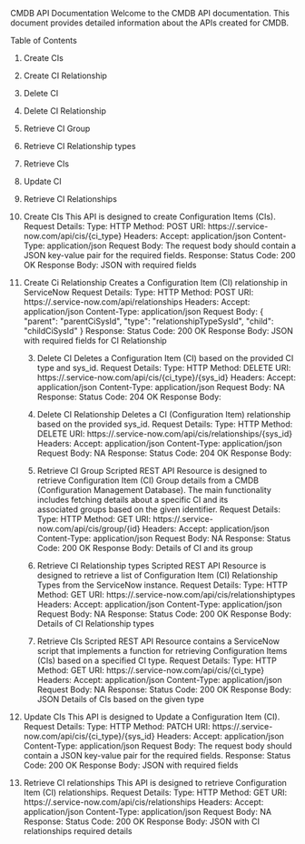 CMDB API Documentation
Welcome to the CMDB API documentation. This document provides detailed information about the APIs created for CMDB.

Table of Contents
1. Create CIs
2. Create CI Relationship
3. Delete CI
4. Delete CI Relationship
5. Retrieve CI Group
6. Retrieve CI Relationship types
7. Retrieve CIs
8. Update CI
9. Retrieve CI Relationships

1. Create CIs
  This API is designed to create Configuration Items (CIs).
  Request Details:
    Type: HTTP
    Method: POST
    URI: https://<service-now-domain>.service-now.com/api/cis/{ci_type}
    Headers:
     Accept: application/json
     Content-Type: application/json
  Request Body:
    The request body should contain a JSON key-value pair for the required fields.
  Response:
    Status Code: 200 OK
    Response Body: JSON with required fields

2. Create Ci Relationship
   Creates a Configuration Item (CI) relationship in ServiceNow
    Request Details:
    Type: HTTP
    Method: POST
    URI: https://<service-now-domain>.service-now.com/api/relationships
    Headers:
     Accept: application/json
     Content-Type: application/json
    Request Body:
      {
       "parent": "parentCiSysId",
       "type": "relationshipTypeSysId",
       "child": "childCiSysId"
      }
    Response:
      Status Code: 200 OK
      Response Body: JSON with required fields for CI Relationship

   3. Delete CI
   Deletes a Configuration Item (CI) based on the provided CI type and sys_id.
    Request Details:
    Type: HTTP
    Method: DELETE
    URI: https://<service-now-domain>.service-now.com/api/cis/{ci_type}/{sys_id}
    Headers:
     Accept: application/json
     Content-Type: application/json
    Request Body: NA
    Response:
      Status Code: 204 OK
      Response Body:

   4. Delete CI Relationship
   Deletes a CI (Configuration Item) relationship based on the provided sys_id.
    Request Details:
    Type: HTTP
    Method: DELETE
    URI: https://<service-now-domain>.service-now.com/api/cis/relationships/{sys_id}
    Headers:
     Accept: application/json
     Content-Type: application/json
    Request Body: NA
    Response:
      Status Code: 204 OK
      Response Body:

   5. Retrieve CI Group
   Scripted REST API Resource is designed to retrieve Configuration Item (CI) Group details from a CMDB (Configuration Management Database). The main functionality includes fetching details about a specific CI and its   
   associated groups based on the given identifier.
    Request Details:
    Type: HTTP
    Method: GET
    URI: https://<service-now-domain>.service-now.com/api/cis/group/{id}
    Headers:
     Accept: application/json
     Content-Type: application/json
    Request Body: NA
    Response:
      Status Code: 200 OK
      Response Body: Details of CI and its group

   6. Retrieve CI Relationship types
   Scripted REST API Resource is designed to retrieve a list of Configuration Item (CI) Relationship Types from the ServiceNow instance.
    Request Details:
    Type: HTTP
    Method: GET
    URI: https://<service-now-domain>.service-now.com/api/cis/relationshiptypes
    Headers:
     Accept: application/json
     Content-Type: application/json
    Request Body: NA
    Response:
      Status Code: 200 OK
      Response Body: Details of CI Relationship types

    7. Retrieve CIs
   Scripted REST API Resource contains a ServiceNow script that implements a function for retrieving Configuration Items (CIs) based on a specified CI type.
    Request Details:
    Type: HTTP
    Method: GET
    URI: https://<service-now-domain>.service-now.com/api/cis/{ci_type}
    Headers:
     Accept: application/json
     Content-Type: application/json
    Request Body: NA
    Response:
      Status Code: 200 OK
      Response Body: JSON Details of CIs based on the given type

  8. Update CIs
    This API is designed to Update a Configuration Item (CI).
    Request Details:
      Type: HTTP
      Method: PATCH
      URI: https://<service-now-domain>.service-now.com/api/cis/{ci_type}/{sys_id}
      Headers:
       Accept: application/json
       Content-Type: application/json
    Request Body:
      The request body should contain a JSON key-value pair for the required fields.
    Response:
      Status Code: 200 OK
      Response Body: JSON with required fields

9. Retrieve CI relationships
    This API is designed to retrieve  Configuration Item (CI) relationships.
    Request Details:
      Type: HTTP
      Method: GET
      URI: https://<service-now-domain>.service-now.com/api/cis/relationships
      Headers:
       Accept: application/json
       Content-Type: application/json
    Request Body:
      NA
    Response:
      Status Code: 200 OK
      Response Body: JSON with CI relationships required details
